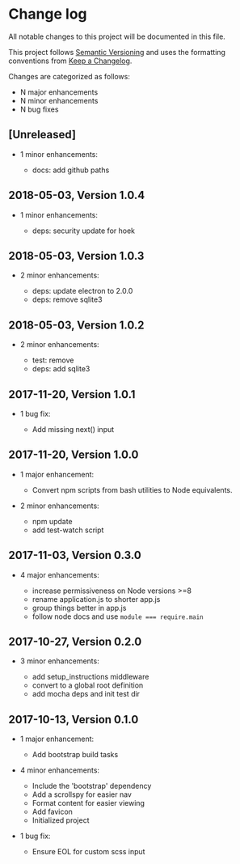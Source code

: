 # Change log

All notable changes to this project will be documented in this file.

This project follows [Semantic Versioning](http://semver.org/) and uses the formatting conventions from [Keep a Changelog](http://keepachangelog.com).

Changes are categorized as follows:

* N major enhancements
* N minor enhancements
* N bug fixes

## [Unreleased]

* 1 minor enhancements:

  * docs: add github paths

## 2018-05-03, Version 1.0.4

* 1 minor enhancements:

  * deps: security update for hoek

## 2018-05-03, Version 1.0.3

* 2 minor enhancements:

  * deps: update electron to 2.0.0
  * deps: remove sqlite3

## 2018-05-03, Version 1.0.2

* 2 minor enhancements:

  * test: remove
  * deps: add sqlite3

## 2017-11-20, Version 1.0.1

* 1 bug fix:

  * Add missing next() input

## 2017-11-20, Version 1.0.0

* 1 major enhancement:

  * Convert npm scripts from bash utilities to Node equivalents.

* 2 minor enhancements:

  * npm update
  * add test-watch script

## 2017-11-03, Version 0.3.0

* 4 major enhancements:

  * increase permissiveness on Node versions >=8
  * rename application.js to shorter app.js
  * group things better in app.js
  * follow node docs and use `module === require.main`

## 2017-10-27, Version 0.2.0

* 3 minor enhancements:

  * add setup_instructions middleware
  * convert to a global root definition
  * add mocha deps and init test dir

## 2017-10-13, Version 0.1.0

* 1 major enhancement:

  * Add bootstrap build tasks

* 4 minor enhancements:

  * Include the 'bootstrap' dependency
  * Add a scrollspy for easier nav
  * Format content for easier viewing
  * Add favicon
  * Initialized project

* 1 bug fix:

  * Ensure EOL for custom scss input
